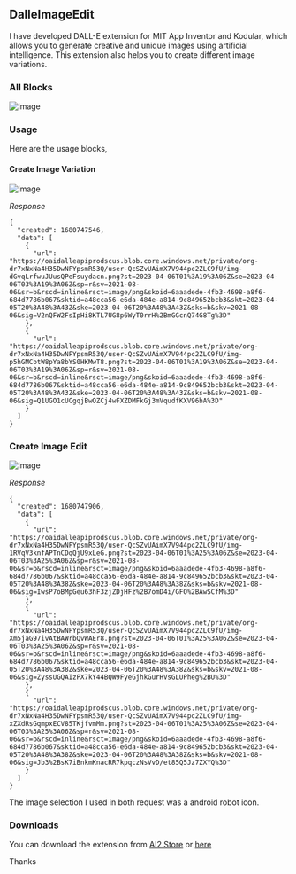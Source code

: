 ## DalleImageEdit

I have developed DALL-E extension for MIT App Inventor and Kodular, which allows you to generate creative and unique images using artificial intelligence. This extension also helps you to create different image variations.

### All Blocks

![image](https://github.com/Sumit1334/Dall-E-Image/assets/74917290/dd51eddb-70db-4100-be62-d1b998735f9e)


### Usage

Here are the usage blocks,

#### Create Image Variation

![image](https://github.com/Sumit1334/Dall-E-Image/assets/74917290/ae671fad-1ede-4367-be12-fc2039654c48)

*Response*
```
{
  "created": 1680747546,
  "data": [
    {
      "url": "https://oaidalleapiprodscus.blob.core.windows.net/private/org-dr7xNxNa4H35DwNFYpsmR53Q/user-QcSZvUAimX7V944pc2ZLC9fU/img-dGvqLrfwuJUusQPeFsuydacn.png?st=2023-04-06T01%3A19%3A06Z&se=2023-04-06T03%3A19%3A06Z&sp=r&sv=2021-08-06&sr=b&rscd=inline&rsct=image/png&skoid=6aaadede-4fb3-4698-a8f6-684d7786b067&sktid=a48cca56-e6da-484e-a814-9c849652bcb3&skt=2023-04-05T20%3A48%3A43Z&ske=2023-04-06T20%3A48%3A43Z&sks=b&skv=2021-08-06&sig=V2nQFW2FsIpHi8KTL7UG8p6WyT0rrH%2BmGGcnQ74G8Tg%3D"
    },
    {
      "url": "https://oaidalleapiprodscus.blob.core.windows.net/private/org-dr7xNxNa4H35DwNFYpsmR53Q/user-QcSZvUAimX7V944pc2ZLC9fU/img-p5hGMCbtW8pYa8bYS0HKMwT8.png?st=2023-04-06T01%3A19%3A06Z&se=2023-04-06T03%3A19%3A06Z&sp=r&sv=2021-08-06&sr=b&rscd=inline&rsct=image/png&skoid=6aaadede-4fb3-4698-a8f6-684d7786b067&sktid=a48cca56-e6da-484e-a814-9c849652bcb3&skt=2023-04-05T20%3A48%3A43Z&ske=2023-04-06T20%3A48%3A43Z&sks=b&skv=2021-08-06&sig=Q1UGO1cUCgqjBwOZCj4wFXZDMFkGj3mVqudfKXV96bA%3D"
    }
  ]
}
```

### Create Image Edit

![image](https://github.com/Sumit1334/Dall-E-Image/assets/74917290/8bcd9def-d981-40d1-b3e4-4ea048f7d67c)


*Response*

```
{
  "created": 1680747906,
  "data": [
    {
      "url": "https://oaidalleapiprodscus.blob.core.windows.net/private/org-dr7xNxNa4H35DwNFYpsmR53Q/user-QcSZvUAimX7V944pc2ZLC9fU/img-1RVqV3knfAPTnCDqQjU9xLeG.png?st=2023-04-06T01%3A25%3A06Z&se=2023-04-06T03%3A25%3A06Z&sp=r&sv=2021-08-06&sr=b&rscd=inline&rsct=image/png&skoid=6aaadede-4fb3-4698-a8f6-684d7786b067&sktid=a48cca56-e6da-484e-a814-9c849652bcb3&skt=2023-04-05T20%3A48%3A38Z&ske=2023-04-06T20%3A48%3A38Z&sks=b&skv=2021-08-06&sig=IwsP7oBMpGeu63hF3zjZDjHFz%2B7omD4i/GFO%2BAwSCfM%3D"
    },
    {
      "url": "https://oaidalleapiprodscus.blob.core.windows.net/private/org-dr7xNxNa4H35DwNFYpsmR53Q/user-QcSZvUAimX7V944pc2ZLC9fU/img-Xm5jaG97ivAtBAWrbQvWAEr8.png?st=2023-04-06T01%3A25%3A06Z&se=2023-04-06T03%3A25%3A06Z&sp=r&sv=2021-08-06&sr=b&rscd=inline&rsct=image/png&skoid=6aaadede-4fb3-4698-a8f6-684d7786b067&sktid=a48cca56-e6da-484e-a814-9c849652bcb3&skt=2023-04-05T20%3A48%3A38Z&ske=2023-04-06T20%3A48%3A38Z&sks=b&skv=2021-08-06&sig=ZyssUGQAIzPX7kY44BQW9FyeGjhkGurHVsGLUPheg%2BU%3D"
    },
    {
      "url": "https://oaidalleapiprodscus.blob.core.windows.net/private/org-dr7xNxNa4H35DwNFYpsmR53Q/user-QcSZvUAimX7V944pc2ZLC9fU/img-xZXdRsGqmpxECV85TKjfvmMm.png?st=2023-04-06T01%3A25%3A06Z&se=2023-04-06T03%3A25%3A06Z&sp=r&sv=2021-08-06&sr=b&rscd=inline&rsct=image/png&skoid=6aaadede-4fb3-4698-a8f6-684d7786b067&sktid=a48cca56-e6da-484e-a814-9c849652bcb3&skt=2023-04-05T20%3A48%3A38Z&ske=2023-04-06T20%3A48%3A38Z&sks=b&skv=2021-08-06&sig=Jb3%2BsK7iBnkmKnacRR7kpqczNsVvD/et85Q5Jz7ZXYQ%3D"
    }
  ]
}
```

The image selection I used in both request was a android robot icon.

### Downloads

You can download the extension from [AI2 Store](https://play.google.com/store/apps/details?id=com.sumit.store) or [here](/out)

Thanks
